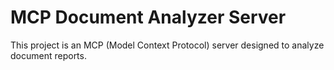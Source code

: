 # MCP Document Analyzer Server

This project is an MCP (Model Context Protocol) server designed to analyze document reports.

